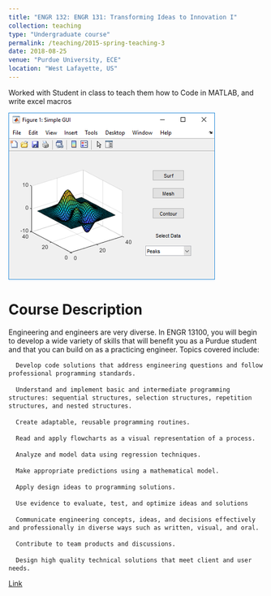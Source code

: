 ```yaml
---
title: "ENGR 132: ENGR 131: Transforming Ideas to Innovation I"
collection: teaching
type: "Undergraduate course"
permalink: /teaching/2015-spring-teaching-3
date: 2018-08-25
venue: "Purdue University, ECE"
location: "West Lafayette, US"
---
```


Worked with Student in class to teach them how to Code in MATLAB, and write excel macros

<img src='/images/matlab.png'>

Course Description
======
Engineering and engineers are very diverse. In ENGR 13100, you will begin to develop a wide variety of skills that will benefit you as a Purdue student and that you can build on as a practicing engineer. Topics covered include:

      Develop code solutions that address engineering questions and follow professional programming standards. 
      
      Understand and implement basic and intermediate programming structures: sequential structures, selection structures, repetition structures, and nested structures. 
      
      Create adaptable, reusable programming routines.
      
      Read and apply flowcharts as a visual representation of a process.
      
      Analyze and model data using regression techniques.
      
      Make appropriate predictions using a mathematical model. 
      
      Apply design ideas to programming solutions.
      
      Use evidence to evaluate, test, and optimize ideas and solutions
      
      Communicate engineering concepts, ideas, and decisions effectively and professionally in diverse ways such as written, visual, and oral.
      
      Contribute to team products and discussions. 
      
      Design high quality technical solutions that meet client and user needs.


[Link](https://engineering.purdue.edu/ENE/Academics/Undergrad/FYE/Syllabi/ENGR132/index.html)
